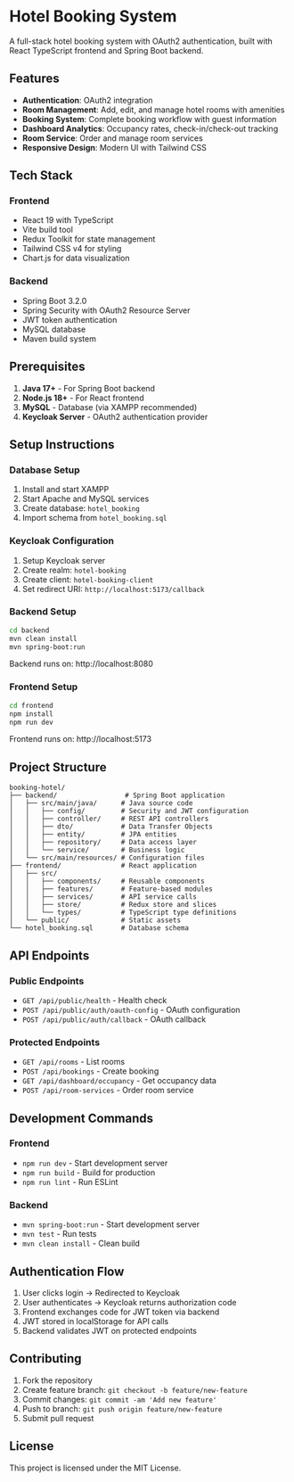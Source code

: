 # Hotel Booking System

A full-stack hotel booking system with OAuth2 authentication, built with React TypeScript frontend and Spring Boot backend.

## Features

- **Authentication**: OAuth2 integration
- **Room Management**: Add, edit, and manage hotel rooms with amenities
- **Booking System**: Complete booking workflow with guest information
- **Dashboard Analytics**: Occupancy rates, check-in/check-out tracking
- **Room Service**: Order and manage room services
- **Responsive Design**: Modern UI with Tailwind CSS

## Tech Stack

### Frontend
- React 19 with TypeScript
- Vite build tool
- Redux Toolkit for state management
- Tailwind CSS v4 for styling
- Chart.js for data visualization

### Backend
- Spring Boot 3.2.0
- Spring Security with OAuth2 Resource Server
- JWT token authentication
- MySQL database
- Maven build system

## Prerequisites

1. **Java 17+** - For Spring Boot backend
2. **Node.js 18+** - For React frontend
3. **MySQL** - Database (via XAMPP recommended)
4. **Keycloak Server** - OAuth2 authentication provider

## Setup Instructions

### Database Setup
1. Install and start XAMPP
2. Start Apache and MySQL services
3. Create database: `hotel_booking`
4. Import schema from `hotel_booking.sql`

### Keycloak Configuration
1. Setup Keycloak server
2. Create realm: `hotel-booking`
3. Create client: `hotel-booking-client`
4. Set redirect URI: `http://localhost:5173/callback`

### Backend Setup
```bash
cd backend
mvn clean install
mvn spring-boot:run
```
Backend runs on: http://localhost:8080

### Frontend Setup
```bash
cd frontend
npm install
npm run dev
```
Frontend runs on: http://localhost:5173

## Project Structure

```
booking-hotel/
├── backend/                 # Spring Boot application
│   ├── src/main/java/      # Java source code
│   │   ├── config/         # Security and JWT configuration
│   │   ├── controller/     # REST API controllers
│   │   ├── dto/            # Data Transfer Objects
│   │   ├── entity/         # JPA entities
│   │   ├── repository/     # Data access layer
│   │   └── service/        # Business logic
│   └── src/main/resources/ # Configuration files
├── frontend/               # React application
│   ├── src/
│   │   ├── components/     # Reusable components
│   │   ├── features/       # Feature-based modules
│   │   ├── services/       # API service calls
│   │   ├── store/          # Redux store and slices
│   │   └── types/          # TypeScript type definitions
│   └── public/             # Static assets
└── hotel_booking.sql       # Database schema
```

## API Endpoints

### Public Endpoints
- `GET /api/public/health` - Health check
- `POST /api/public/auth/oauth-config` - OAuth configuration
- `POST /api/public/auth/callback` - OAuth callback

### Protected Endpoints
- `GET /api/rooms` - List rooms
- `POST /api/bookings` - Create booking
- `GET /api/dashboard/occupancy` - Get occupancy data
- `POST /api/room-services` - Order room service

## Development Commands

### Frontend
- `npm run dev` - Start development server
- `npm run build` - Build for production
- `npm run lint` - Run ESLint

### Backend
- `mvn spring-boot:run` - Start development server
- `mvn test` - Run tests
- `mvn clean install` - Clean build

## Authentication Flow

1. User clicks login → Redirected to Keycloak
2. User authenticates → Keycloak returns authorization code
3. Frontend exchanges code for JWT token via backend
4. JWT stored in localStorage for API calls
5. Backend validates JWT on protected endpoints

## Contributing

1. Fork the repository
2. Create feature branch: `git checkout -b feature/new-feature`
3. Commit changes: `git commit -am 'Add new feature'`
4. Push to branch: `git push origin feature/new-feature`
5. Submit pull request

## License

This project is licensed under the MIT License.
